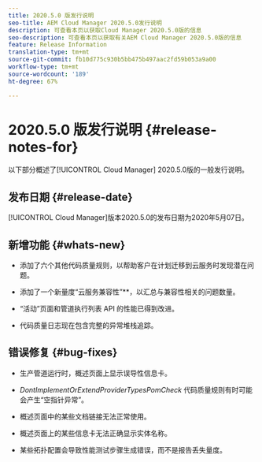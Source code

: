```yaml
---
title: 2020.5.0 版发行说明
seo-title: AEM Cloud Manager 2020.5.0发行说明
description: 可查看本页以获取Cloud Manager 2020.5.0版的信息
seo-description: 可查看本页以获取有关AEM Cloud Manager 2020.5.0版的信息
feature: Release Information
translation-type: tm+mt
source-git-commit: fb10d775c930b5bb475b497aac2fd59b053a9a00
workflow-type: tm+mt
source-wordcount: '189'
ht-degree: 67%

---
```


# 2020.5.0 版发行说明 {#release-notes-for}

以下部分概述了[!UICONTROL Cloud Manager] 2020.5.0版的一般发行说明。

## 发布日期 {#release-date}

[!UICONTROL Cloud Manager]版本2020.5.0的发布日期为2020年5月07日。

## 新增功能 {#whats-new}

* 添加了六个其他代码质量规则，以帮助客户在计划迁移到云服务时发现潜在问题。

* 添加了一个新量度“云服务兼容性”**，以汇总与兼容性相关的问题数量。

* “活动”页面和管道执行列表 API 的性能已得到改进。

* 代码质量日志现在包含完整的异常堆栈追踪。

## 错误修复 {#bug-fixes}

* 生产管道运行时，概述页面上显示误导性信息卡。

* *DontImplementOrExtendProviderTypesPomCheck* 代码质量规则有时可能会产生“空指针异常”。

* 概述页面中的某些文档链接无法正常使用。

* 概述页面上的某些信息卡无法正确显示实体名称。

* 某些拓扑配置会导致性能测试步骤生成错误，而不是报告丢失量度。

